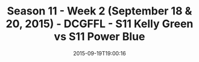 ---
title: Season 11 - Week 2 (September 18 & 20, 2015) - DCGFFL - S11 Kelly Green vs
  S11 Power Blue
teams-score:
- team: _teams/s11-kelly-green.md
  score: 13
- team: _teams/s11-power-blue.md
  score: 6
mvp: Sam Smallwood  (Kelly), Dennis Mendoza (Power Blue)
game-ball: ''
sportsperson: ''
season: 11
week: 2
date: '2015-09-19T19:00:16'
pageid: season-xi-week-2-944-vs-940
---